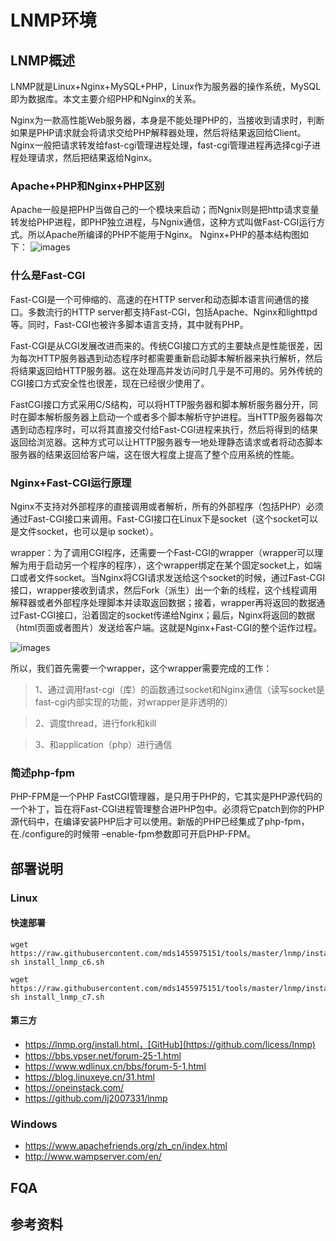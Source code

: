 # LNMP环境
## LNMP概述
LNMP就是Linux+Nginx+MySQL+PHP，Linux作为服务器的操作系统，MySQL即为数据库。本文主要介绍PHP和Nginx的关系。

Nginx为一款高性能Web服务器，本身是不能处理PHP的，当接收到请求时，判断如果是PHP请求就会将请求交给PHP解释器处理，然后将结果返回给Client。Nginx一般把请求转发给fast-cgi管理进程处理，fast-cgi管理进程再选择cgi子进程处理请求，然后把结果返给Nginx。

### Apache+PHP和Nginx+PHP区别
Apache一般是把PHP当做自己的一个模块来启动；而Ngnix则是把http请求变量转发给PHP进程，即PHP独立进程，与Ngnix通信，这种方式叫做Fast-CGI运行方式。所以Apache所编译的PHP不能用于Nginx。
Nginx+PHP的基本结构图如下：
![images](https://github.com/mds1455975151/tools/blob/master/lnmp/images/01.png)

### 什么是Fast-CGI
Fast-CGI是一个可伸缩的、高速的在HTTP server和动态脚本语言间通信的接口。多数流行的HTTP server都支持Fast-CGI，包括Apache、Nginx和lighttpd等。同时，Fast-CGI也被许多脚本语言支持，其中就有PHP。

Fast-CGI是从CGI发展改进而来的。传统CGI接口方式的主要缺点是性能很差，因为每次HTTP服务器遇到动态程序时都需要重新启动脚本解析器来执行解析，然后将结果返回给HTTP服务器。这在处理高并发访问时几乎是不可用的。另外传统的CGI接口方式安全性也很差，现在已经很少使用了。

FastCGI接口方式采用C/S结构，可以将HTTP服务器和脚本解析服务器分开，同时在脚本解析服务器上启动一个或者多个脚本解析守护进程。当HTTP服务器每次遇到动态程序时，可以将其直接交付给Fast-CGI进程来执行，然后将得到的结果返回给浏览器。这种方式可以让HTTP服务器专一地处理静态请求或者将动态脚本服务器的结果返回给客户端，这在很大程度上提高了整个应用系统的性能。
### Nginx+Fast-CGI运行原理
Nginx不支持对外部程序的直接调用或者解析，所有的外部程序（包括PHP）必须通过Fast-CGI接口来调用。Fast-CGI接口在Linux下是socket（这个socket可以是文件socket，也可以是ip socket）。

wrapper：为了调用CGI程序，还需要一个Fast-CGI的wrapper（wrapper可以理解为用于启动另一个程序的程序），这个wrapper绑定在某个固定socket上，如端口或者文件socket。当Nginx将CGI请求发送给这个socket的时候，通过Fast-CGI接口，wrapper接收到请求，然后Fork（派生）出一个新的线程，这个线程调用解释器或者外部程序处理脚本并读取返回数据；接着，wrapper再将返回的数据通过Fast-CGI接口，沿着固定的socket传递给Nginx；最后，Nginx将返回的数据（html页面或者图片）发送给客户端。这就是Nginx+Fast-CGI的整个运作过程。

![images](https://github.com/mds1455975151/tools/blob/master/lnmp/images/02.png)

所以，我们首先需要一个wrapper，这个wrapper需要完成的工作：

> 1、通过调用fast-cgi（库）的函数通过socket和Nginx通信（读写socket是fast-cgi内部实现的功能，对wrapper是非透明的）

> 2、调度thread，进行fork和kill

> 3、和application（php）进行通信

### 简述php-fpm
PHP-FPM是一个PHP FastCGI管理器，是只用于PHP的，它其实是PHP源代码的一个补丁，旨在将Fast-CGI进程管理整合进PHP包中。必须将它patch到你的PHP源代码中，在编译安装PHP后才可以使用。新版的PHP已经集成了php-fpm，在./configure的时候带 –enable-fpm参数即可开启PHP-FPM。

## 部署说明
### Linux
#### 快速部署
```
wget https://raw.githubusercontent.com/mds1455975151/tools/master/lnmp/install_lnmp_c6.sh
sh install_lnmp_c6.sh

wget https://raw.githubusercontent.com/mds1455975151/tools/master/lnmp/install_lnmp_c7.sh
sh install_lnmp_c7.sh
```
#### 第三方
- https://lnmp.org/install.html，[GitHub](https://github.com/licess/lnmp)
- https://bbs.vpser.net/forum-25-1.html
- https://www.wdlinux.cn/bbs/forum-5-1.html
- https://blog.linuxeye.cn/31.html
- https://oneinstack.com/
- https://github.com/lj2007331/lnmp

### Windows
- https://www.apachefriends.org/zh_cn/index.html
- http://www.wampserver.com/en/

## FQA

## 参考资料
